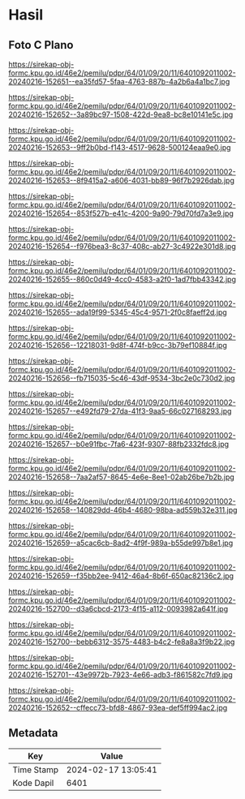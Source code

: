 # Hasil

## Foto C Plano

https://sirekap-obj-formc.kpu.go.id/46e2/pemilu/pdpr/64/01/09/20/11/6401092011002-20240216-152651--ea35fd57-5faa-4763-887b-4a2b6a4a1bc7.jpg

https://sirekap-obj-formc.kpu.go.id/46e2/pemilu/pdpr/64/01/09/20/11/6401092011002-20240216-152652--3a89bc97-1508-422d-9ea8-bc8e10141e5c.jpg

https://sirekap-obj-formc.kpu.go.id/46e2/pemilu/pdpr/64/01/09/20/11/6401092011002-20240216-152653--9ff2b0bd-f143-4517-9628-500124eaa9e0.jpg

https://sirekap-obj-formc.kpu.go.id/46e2/pemilu/pdpr/64/01/09/20/11/6401092011002-20240216-152653--8f9415a2-a606-4031-bb89-96f7b2926dab.jpg

https://sirekap-obj-formc.kpu.go.id/46e2/pemilu/pdpr/64/01/09/20/11/6401092011002-20240216-152654--853f527b-e41c-4200-9a90-79d70fd7a3e9.jpg

https://sirekap-obj-formc.kpu.go.id/46e2/pemilu/pdpr/64/01/09/20/11/6401092011002-20240216-152654--f976bea3-8c37-408c-ab27-3c4922e301d8.jpg

https://sirekap-obj-formc.kpu.go.id/46e2/pemilu/pdpr/64/01/09/20/11/6401092011002-20240216-152655--860c0d49-4cc0-4583-a2f0-1ad7fbb43342.jpg

https://sirekap-obj-formc.kpu.go.id/46e2/pemilu/pdpr/64/01/09/20/11/6401092011002-20240216-152655--ada19f99-5345-45c4-9571-2f0c8faeff2d.jpg

https://sirekap-obj-formc.kpu.go.id/46e2/pemilu/pdpr/64/01/09/20/11/6401092011002-20240216-152656--12218031-9d8f-474f-b9cc-3b79ef10884f.jpg

https://sirekap-obj-formc.kpu.go.id/46e2/pemilu/pdpr/64/01/09/20/11/6401092011002-20240216-152656--fb715035-5c46-43df-9534-3bc2e0c730d2.jpg

https://sirekap-obj-formc.kpu.go.id/46e2/pemilu/pdpr/64/01/09/20/11/6401092011002-20240216-152657--e492fd79-27da-41f3-9aa5-66c027168293.jpg

https://sirekap-obj-formc.kpu.go.id/46e2/pemilu/pdpr/64/01/09/20/11/6401092011002-20240216-152657--b0e91fbc-7fa6-423f-9307-88fb2332fdc8.jpg

https://sirekap-obj-formc.kpu.go.id/46e2/pemilu/pdpr/64/01/09/20/11/6401092011002-20240216-152658--7aa2af57-8645-4e6e-8ee1-02ab26be7b2b.jpg

https://sirekap-obj-formc.kpu.go.id/46e2/pemilu/pdpr/64/01/09/20/11/6401092011002-20240216-152658--140829dd-46b4-4680-98ba-ad559b32e311.jpg

https://sirekap-obj-formc.kpu.go.id/46e2/pemilu/pdpr/64/01/09/20/11/6401092011002-20240216-152659--a5cac6cb-8ad2-4f9f-989a-b55de997b8e1.jpg

https://sirekap-obj-formc.kpu.go.id/46e2/pemilu/pdpr/64/01/09/20/11/6401092011002-20240216-152659--f35bb2ee-9412-46a4-8b6f-650ac82136c2.jpg

https://sirekap-obj-formc.kpu.go.id/46e2/pemilu/pdpr/64/01/09/20/11/6401092011002-20240216-152700--d3a6cbcd-2173-4f15-a112-0093982a641f.jpg

https://sirekap-obj-formc.kpu.go.id/46e2/pemilu/pdpr/64/01/09/20/11/6401092011002-20240216-152700--bebb6312-3575-4483-b4c2-fe8a8a3f9b22.jpg

https://sirekap-obj-formc.kpu.go.id/46e2/pemilu/pdpr/64/01/09/20/11/6401092011002-20240216-152701--43e9972b-7923-4e66-adb3-f861582c7fd9.jpg

https://sirekap-obj-formc.kpu.go.id/46e2/pemilu/pdpr/64/01/09/20/11/6401092011002-20240216-152652--cffecc73-bfd8-4867-93ea-def5ff994ac2.jpg


## Metadata

| Key        | Value               |
| ---------- | ------------------- |
| Time Stamp | 2024-02-17 13:05:41 |
| Kode Dapil | 6401                |



